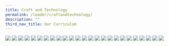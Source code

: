```yaml
---
title: Craft and Technology
permalink: /leader/craftandtechnology/
description: ""
third_nav_title: Our Curriculum
---
```

![](/images/Student%20Thinker/d&t%20(1).JPG)
![](/images/Student%20Thinker/d&t%20(2).JPG)
![](/images/Student%20Thinker/d&t%20(3).JPG)
![](/images/Student%20Thinker/d&t%20(4).JPG)
![](/images/Student%20Thinker/d&t%20(5).JPG)
![](/images/Student%20Thinker/d&t%20(6).JPG)
![](/images/Student%20Thinker/d&t%20(7).JPG)
![](/images/Student%20Thinker/d&t%20(8).JPG)
![](/images/Student%20Thinker/d&t%20(9).JPG)
![](/images/Student%20Thinker/d&t%20(10).JPG)
![](/images/Student%20Thinker/d&t%20(11).JPG)
![](/images/Student%20Thinker/d&t%20(12).JPG)
![](/images/Student%20Thinker/d&t%20(13).JPG)
![](/images/Student%20Thinker/d&t%20(14).JPG)
![](/images/Student%20Thinker/d&t%20(15).JPG)
![](/images/Student%20Thinker/d&t%20(16).JPG)
![](/images/Student%20Thinker/d&t%20(17).JPG)
![](/images/Student%20Thinker/d&t%20(18).JPG)
![](/images/Student%20Thinker/d&t%20(19).JPG)
![](/images/Student%20Thinker/d&t%20(20).JPG)
![](/images/Student%20Thinker/d&t%20(21).JPG)
![](/images/Student%20Thinker/d&t%20(22).JPG)
![](/images/Student%20Thinker/d&t%20(23).JPG)
![](/images/Student%20Thinker/d&t%20(24).JPG)
![](/images/Student%20Thinker/d&t%20(25).JPG)